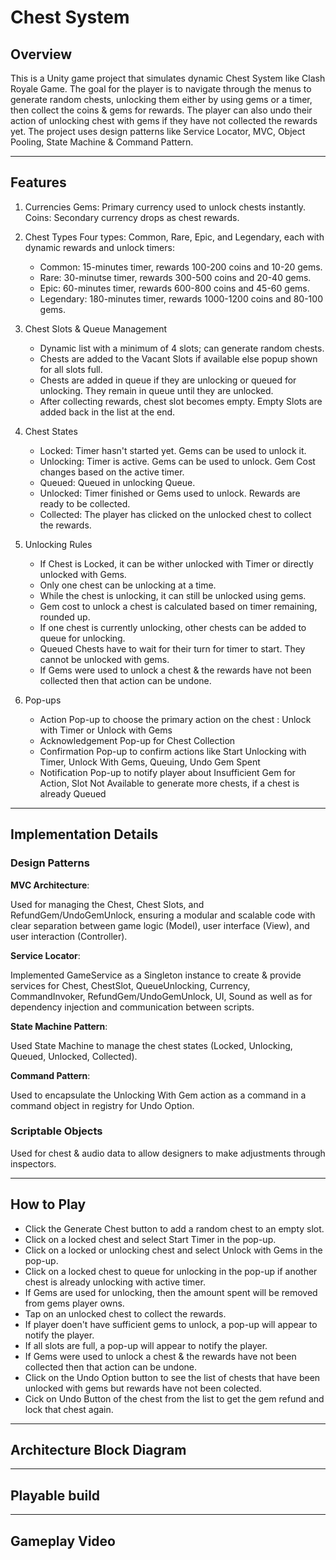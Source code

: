 # Chest System

## Overview

This is a Unity game project that simulates dynamic Chest System like Clash Royale Game. 
The goal for the player is to navigate through the menus to generate random chests, unlocking them either by using gems or a timer, then collect the coins & gems for rewards. The player can also undo their action of unlocking chest with gems if they have not collected the rewards yet. The project uses design patterns like Service Locator, MVC, Object Pooling, State Machine & Command Pattern.

---

## Features

1. Currencies
    Gems: Primary currency used to unlock chests instantly.
    Coins: Secondary currency drops as chest rewards.

3. Chest Types
    Four types: Common, Rare, Epic, and Legendary, each with dynamic rewards and unlock timers:
    - Common: 15-minutes timer, rewards 100-200 coins and 10-20 gems.
    - Rare: 30-minutse timer, rewards 300-500 coins and 20-40 gems.
    - Epic: 60-minutes timer, rewards 600-800 coins and 45-60 gems.
    - Legendary: 180-minutes timer, rewards 1000-1200 coins and 80-100 gems.

4. Chest Slots & Queue Management
    - Dynamic list with a minimum of 4 slots; can generate random chests.
    - Chests are added to the Vacant Slots if available else popup shown for all slots full.
    - Chests are added in queue if they are unlocking or queued for unlocking. They remain in queue until they are unlocked.
    - After collecting rewards, chest slot becomes empty. Empty Slots are added back in the list at the end.

5. Chest States
    - Locked: Timer hasn't started yet. Gems can be used to unlock it.
    - Unlocking: Timer is active. Gems can be used to unlock. Gem Cost changes based on the active timer.
    - Queued: Queued in unlocking Queue.
    - Unlocked: Timer finished or Gems used to unlock. Rewards are ready to be collected.
    - Collected: The player has clicked on the unlocked chest to collect the rewards.

6. Unlocking Rules
   - If Chest is Locked, it can be wither unlocked with Timer or directly unlocked with Gems.
   - Only one chest can be unlocking at a time.
   - While the chest is unlocking, it can still be unlocked using gems.
   - Gem cost to unlock a chest is calculated based on timer remaining, rounded up.
   - If one chest is currently unlocking, other chests can be added to queue for unlocking.
   - Queued Chests have to wait for their turn for timer to start. They cannot be unlocked with gems.
   - If Gems were used to unlock a chest & the rewards have not been collected then that action can be undone.

7. Pop-ups
   - Action Pop-up to choose the primary action on the chest : Unlock with Timer or Unlock with Gems
   - Acknowledgement Pop-up for Chest Collection
   - Confirmation Pop-up to confirm actions like Start Unlocking with Timer, Unlock With Gems, Queuing, Undo Gem Spent
   - Notification Pop-up to notify player about Insufficient Gem for Action, Slot Not Available to generate more chests, if a chest is already Queued
     
---

## Implementation Details

### Design Patterns

**MVC Architecture**:

Used for managing the Chest, Chest Slots, and RefundGem/UndoGemUnlock, ensuring a modular and scalable code with clear separation between game logic (Model), user interface (View), and user interaction (Controller).

**Service Locator**:

Implemented GameService as a Singleton instance to create & provide services for Chest, ChestSlot, QueueUnlocking, Currency, CommandInvoker, RefundGem/UndoGemUnlock, UI, Sound as well as for dependency injection and communication between scripts.

**State Machine Pattern**:

Used State Machine to manage the chest states (Locked, Unlocking, Queued, Unlocked, Collected).

**Command Pattern**:

Used to encapsulate the Unlocking With Gem action as a command in a command object in registry for Undo Option.

### Scriptable Objects

Used for chest & audio data to allow designers to make adjustments through inspectors.


---

## How to Play

- Click the Generate Chest button to add a random chest to an empty slot.
- Click on a locked chest and select Start Timer in the pop-up.
- Click on a locked or unlocking chest and select Unlock with Gems in the pop-up.
- Click on a locked chest to queue for unlocking in the pop-up if another chest is already unlocking with active timer.
- If Gems are used for unlocking, then the amount spent will be removed from gems player owns.
- Tap on an unlocked chest to collect the rewards.
- If player doen't have sufficient gems to unlock, a pop-up will appear to notify the player.
- If all slots are full, a pop-up will appear to notify the player.
- If Gems were used to unlock a chest & the rewards have not been collected then that action can be undone.
- Click on the Undo Option button to see the list of chests that have been unlocked with gems but rewards have not been colected.
- Cick on Undo Button of the chest from the list to get the gem refund and lock that chest again.
  
---

## Architecture Block Diagram

---

## Playable build


---

## Gameplay Video

